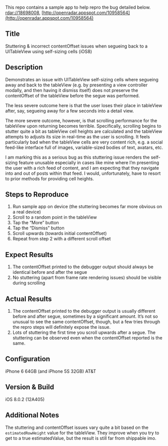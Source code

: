 This repo contains a sample app to help repro the bug detailed below. 
[rdar://18698008](rdar://18698008), [http://openradar.appspot.com/10958564](http://openradar.appspot.com/10958564)

## Title
Stuttering & incorrect contentOffset issues when segueing back to a UITableView using self-sizing cells (iOS8)

## Description
Demonstrates an issue with UITableView self-sizing cells where segueing away and back to the tableView (e.g. by presenting a view controller modally, and then having it dismiss itself) does not preserve the contentOffset of the tableView before the segue was performed. 

The less severe outcome here is that the user loses their place in tableView after, say, segueing away for a few seconds into a detail view. 

The more severe outcome, however, is that scrolling performance for the tableView upon returning becomes terrible. Specifically, scrolling begins to stutter quite a bit as tableView cell heights are calculated and the tableView attempts to adjusts its size in real-time as the user is scrolling. It feels particularly bad when the tableView cells are very content rich, e.g. a social feed-like interface full of images, variable-sized bodies of text, avatars, etc. 

I am marking this as a serious bug as this stuttering issue renders the self-sizing feature unusable especially in cases like mine where I’m presenting the user with a rich feed of content, and I am expecting that they navigate into and out of posts within that feed. I would, unfortunately, have to resort to prior methods for providing cell heights.

## Steps to Reproduce
1. Run sample app on device (the stuttering becomes far more obvious on a real device)
2. Scroll to a random point in the tableView
3. Tap the “More” button
4. Tap the “Dismiss” button 
5. Scroll upwards (towards initial contentOffset)
6. Repeat from step 2 with a different scroll offset

## Expect Results
1. The contentOffset printed to the debugger output should always be identical before and after the segue
2. No stuttering (apart from frame rate rendering issues) should be visible during scrolling

## Actual Results
1. The contentOffset printed to the debugger output is usually different before and after segue, sometimes by a significant amount. It’s not so unusual to see the same contentOffset, though, but a few tries through the repro steps will definitely expose the issue. 
2. Lots of stuttering the first time you scroll upwards after a segue. The stuttering can be observed even when the contentOffset reported is the same. 

## Configuration
iPhone 6 64GB (and iPhone 5S 32GB) AT&T

## Version & Build
iOS 8.0.2 (12A405)

## Additional Notes
The stuttering and contentOffset issues vary quite a bit based on the `estimatedRowHeight` value for the tableView. They improve when you try to get to a true estimatedValue, but the result is still far from shippable imo. 